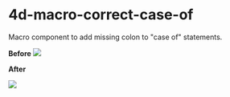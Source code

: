 # 4d-macro-correct-case-of
Macro component to add missing colon to "case of" statements.

**Before**
![](https://github.com/miyako/4d-macro-correct-case-of/blob/master/images/before.png)

**After**

![](https://github.com/miyako/4d-macro-correct-case-of/blob/master/images/after.png)

